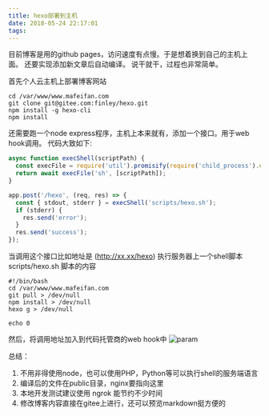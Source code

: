 ```yaml
---
title: hexo部署到主机
date: 2018-05-24 22:17:01
tags:
---
```


目前博客是用的github pages，访问速度有点慢。于是想着换到自己的主机上面。
还要实现添加新文章后自动编译。
说干就干，过程也非常简单。

首先个人云主机上部署博客网站
```shell
cd /var/www/www.mafeifan.com
git clone git@gitee.com:finley/hexo.git
npm install -g hexo-cli
npm install
```

还需要跑一个node express程序，主机上本来就有，添加一个接口。用于web hook调用。
代码大致如下:

```javascript
async function execShell(scriptPath) {
  const execFile = require('util').promisify(require('child_process').execFile);
  return await execFile('sh', [scriptPath]);
}

app.post('/hexo', (req, res) => {
  const { stdout, stderr } = execShell('scripts/hexo.sh');
  if (stderr) {
    res.send('error');
  }
  res.send('success');
});
```
当调用这个接口比如地址是 (http://xx.xx/hexo) 执行服务器上一个shell脚本
scripts/hexo.sh 脚本的内容

```shell
#!/bin/bash
cd /var/www/www.mafeifan.com
git pull > /dev/null
npm install > /dev/null
hexo g > /dev/null

echo 0

```

然后，将调用地址加入到代码托管商的web hook中
![param](https://hexo-blog.pek3b.qingstor.com/20180524/webhook.png)

总结：
1. 不用非得使用node，也可以使用PHP，Python等可以执行shell的服务端语言
2. 编译后的文件在public目录，nginx要指向这里
3. 本地开发测试建议使用 ngrok 能节约不少时间
4. 修改博客内容直接在gitee上进行，还可以预览markdown挺方便的
